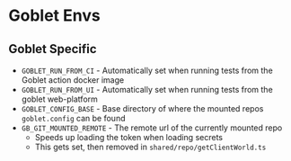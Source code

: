 # Goblet Envs


## Goblet Specific
* `GOBLET_RUN_FROM_CI` - Automatically set when running tests from the Goblet action docker image
* `GOBLET_RUN_FROM_UI` - Automatically set when running tests from the goblet web-platform
* `GOBLET_CONFIG_BASE` - Base directory of where the mounted repos `goblet.config` can be found
* `GB_GIT_MOUNTED_REMOTE` - The remote url of the currently mounted repo
  * Speeds up loading the token when loading secrets
  * This gets set, then removed in `shared/repo/getClientWorld.ts`
